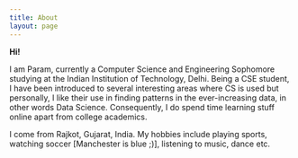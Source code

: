 ```yaml
---
title: About
layout: page
---
```


**Hi!**

I am Param, currently a Computer Science and Engineering Sophomore studying at the Indian Institution of Technology, Delhi. Being a CSE student, I have been introduced to several interesting areas where CS is used but personally, I like their use in finding patterns in the ever-increasing data, in other words Data Science. Consequently, I do spend time learning stuff online apart from college academics. 

I come from Rajkot, Gujarat, India. My hobbies include playing sports, watching soccer [Manchester is blue ;)], listening to music, dance etc. 

